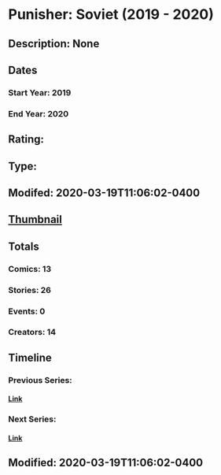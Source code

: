 # Punisher: Soviet (2019 - 2020)
## Description: None
## Dates
### Start Year: 2019
### End Year: 2020
## Rating: 
## Type: 
## Modifed: 2020-03-19T11:06:02-0400
## [Thumbnail](http://i.annihil.us/u/prod/marvel/i/mg/2/b0/5dc1ed7ea9b9c.jpg)
## Totals
### Comics: 13
### Stories: 26
### Events: 0
### Creators: 14
## Timeline
### Previous Series: 
#### [Link]()
### Next Series: 
#### [Link]()
## Modified: 2020-03-19T11:06:02-0400